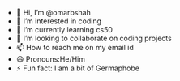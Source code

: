 - 👋 Hi, I’m @omarbshah 
- 👀 I’m interested in coding
- 🌱 I’m currently learning cs50
- 💞️ I’m looking to collaborate on coding projects
- 📫 How to reach me on my email id
- 😄 Pronouns:He/Him
- ⚡ Fun fact: I am a bit of Germaphobe

<!---
omarbshah/omarbshah is a ✨ special ✨ repository because its `README.md` (this file) appears on your GitHub profile.
You can click the Preview link to take a look at your changes.
--->
